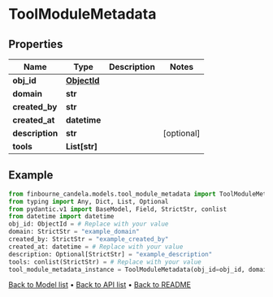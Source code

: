 # ToolModuleMetadata

## Properties
Name | Type | Description | Notes
------------ | ------------- | ------------- | -------------
**obj_id** | [**ObjectId**](ObjectId.md) |  | 
**domain** | **str** |  | 
**created_by** | **str** |  | 
**created_at** | **datetime** |  | 
**description** | **str** |  | [optional] 
**tools** | **List[str]** |  | 
## Example

```python
from finbourne_candela.models.tool_module_metadata import ToolModuleMetadata
from typing import Any, Dict, List, Optional
from pydantic.v1 import BaseModel, Field, StrictStr, conlist
from datetime import datetime
obj_id: ObjectId = # Replace with your value
domain: StrictStr = "example_domain"
created_by: StrictStr = "example_created_by"
created_at: datetime = # Replace with your value
description: Optional[StrictStr] = "example_description"
tools: conlist(StrictStr) = # Replace with your value
tool_module_metadata_instance = ToolModuleMetadata(obj_id=obj_id, domain=domain, created_by=created_by, created_at=created_at, description=description, tools=tools)

```

[Back to Model list](../README.md#documentation-for-models) &#8226; [Back to API list](../README.md#documentation-for-api-endpoints) &#8226; [Back to README](../README.md)

